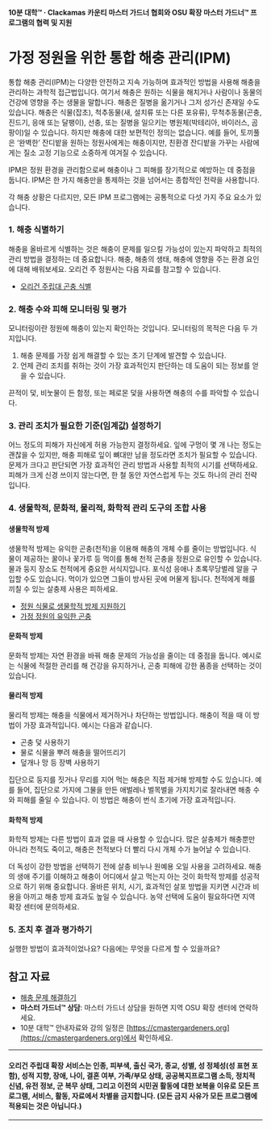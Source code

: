 #### 10분 대학™ · Clackamas 카운티 마스터 가드너 협회와 OSU 확장 마스터 가드너™ 프로그램의 협력 및 지원

# 가정 정원을 위한 통합 해충 관리(IPM)

통합 해충 관리(IPM)는 다양한 안전하고 지속 가능하며 효과적인 방법을 사용해 해충을 관리하는 과학적 접근법입니다. 여기서 해충은 원하는 식물을 해치거나 사람이나 동물의 건강에 영향을 주는 생물을 말합니다. 해충은 질병을 옮기거나 그저 성가신 존재일 수도 있습니다. 해충은 식물(잡초), 척추동물(새, 설치류 또는 다른 포유류), 무척추동물(곤충, 진드기, 응애 또는 달팽이), 선충, 또는 질병을 일으키는 병원체(박테리아, 바이러스, 곰팡이)일 수 있습니다. 하지만 해충에 대한 보편적인 정의는 없습니다. 예를 들어, 토끼풀은 ‘완벽한’ 잔디밭을 원하는 정원사에게는 해충이지만, 친환경 잔디밭을 가꾸는 사람에게는 질소 고정 기능으로 소중하게 여겨질 수 있습니다.

IPM은 정원 환경을 관리함으로써 해충이나 그 피해를 장기적으로 예방하는 데 중점을 둡니다. IPM은 한 가지 해충만을 통제하는 것을 넘어서는 종합적인 전략을 사용합니다.

각 해충 상황은 다르지만, 모든 IPM 프로그램에는 공통적으로 다섯 가지 주요 요소가 있습니다.

### 1. 해충 식별하기

해충을 올바르게 식별하는 것은 해충이 문제를 일으킬 가능성이 있는지 파악하고 최적의 관리 방법을 결정하는 데 중요합니다. 해충, 해충의 생태, 해충에 영향을 주는 환경 요인에 대해 배워보세요. 오리건 주 정원사는 다음 자료를 참고할 수 있습니다.

- [오리건 주립대 곤충 식별](https://extension.oregonstate.edu/pests-weeds-diseases/insects/insect-identification)

### 2. 해충 수와 피해 모니터링 및 평가

모니터링이란 정원에 해충이 있는지 확인하는 것입니다. 모니터링의 목적은 다음 두 가지입니다.

1. 해충 문제를 가장 쉽게 해결할 수 있는 초기 단계에 발견할 수 있습니다.
2. 언제 관리 조치를 취하는 것이 가장 효과적인지 판단하는 데 도움이 되는 정보를 얻을 수 있습니다.

끈적이 덫, 비눗물이 든 함정, 또는 페로몬 덫을 사용하면 해충의 수를 파악할 수 있습니다.

### 3. 관리 조치가 필요한 기준(임계값) 설정하기

어느 정도의 피해가 자신에게 허용 가능한지 결정하세요. 잎에 구멍이 몇 개 나는 정도는 괜찮을 수 있지만, 해충 피해로 잎이 뼈대만 남을 정도라면 조치가 필요할 수 있습니다. 문제가 크다고 판단되면 가장 효과적인 관리 방법과 사용할 최적의 시기를 선택하세요. 피해가 크게 신경 쓰이지 않는다면, 한 철 동안 자연스럽게 두는 것도 하나의 관리 전략입니다.

### 4. 생물학적, 문화적, 물리적, 화학적 관리 도구의 조합 사용

#### 생물학적 방제

생물학적 방제는 유익한 곤충(천적)을 이용해 해충의 개체 수를 줄이는 방법입니다. 식물이 제공하는 꿀이나 꽃가루 등 먹이를 통해 천적 곤충을 정원으로 유인할 수 있습니다. 물과 둥지 장소도 천적에게 중요한 서식지입니다. 포식성 응애나 초록무당벌레 알을 구입할 수도 있습니다. 먹이가 있으면 그들이 방사된 곳에 머물게 됩니다. 천적에게 해를 끼칠 수 있는 살충제 사용은 피하세요.

- [정원 식물로 생물학적 방제 지원하기](https://gardenecology.oregonstate.edu/sites/agscid7/files/gardenecology/gel_brief_2_biocontrol.pdf)
- [가정 정원의 유익한 곤충](https://cmastergardeners.files.wordpress.com/2022/02/beneficial-insects.pdf)

#### 문화적 방제

문화적 방제는 자연 환경을 바꿔 해충 문제의 가능성을 줄이는 데 중점을 둡니다. 예시로는 식물에 적절한 관리를 해 건강을 유지하거나, 곤충 피해에 강한 품종을 선택하는 것이 있습니다.

#### 물리적 방제

물리적 방제는 해충을 식물에서 제거하거나 차단하는 방법입니다. 해충이 적을 때 이 방법이 가장 효과적입니다. 예시는 다음과 같습니다.

- 곤충 덫 사용하기
- 물로 식물을 뿌려 해충을 떨어뜨리기
- 덮개나 망 등 장벽 사용하기

집단으로 둥지를 짓거나 무리를 지어 먹는 해충은 직접 제거해 방제할 수도 있습니다. 예를 들어, 집단으로 가지에 그물을 만든 애벌레나 벌목벌을 가지치기로 잘라내면 해충 수와 피해를 줄일 수 있습니다. 이 방법은 해충이 번식 초기에 가장 효과적입니다.

#### 화학적 방제

화학적 방제는 다른 방법이 효과 없을 때 사용할 수 있습니다. 많은 살충제가 해충뿐만 아니라 천적도 죽이고, 해충은 천적보다 더 빨리 다시 개체 수가 늘어날 수 있습니다.

더 독성이 강한 방법을 선택하기 전에 살충 비누나 원예용 오일 사용을 고려하세요. 해충의 생애 주기를 이해하고 해충이 어디에서 살고 먹는지 아는 것이 화학적 방제를 성공적으로 하기 위해 중요합니다. 올바른 위치, 시기, 효과적인 살포 방법을 지키면 시간과 비용을 아끼고 해충 방제 효과도 높일 수 있습니다. 농약 선택에 도움이 필요하다면 지역 확장 센터에 문의하세요.

### 5. 조치 후 결과 평가하기

실행한 방법이 효과적이었나요? 다음에는 무엇을 다르게 할 수 있을까요?

## 참고 자료

- [해충 문제 해결하기](https://solvepestproblems.oregonstate.edu/)
- **마스터 가드너™ 상담**: 마스터 가드너 상담을 원하면 지역 OSU 확장 센터에 연락하세요.
- 10분 대학™ 안내자료와 강의 일정은 [https://cmastergardeners.org](https://cmastergardeners.org)에서 확인하세요.

---

#### 오리건 주립대 확장 서비스는 인종, 피부색, 출신 국가, 종교, 성별, 성 정체성(성 표현 포함), 성적 지향, 장애, 나이, 결혼 여부, 가족/부모 상태, 공공복지프로그램 소득, 정치적 신념, 유전 정보, 군 복무 상태, 그리고 이전의 시민권 활동에 대한 보복을 이유로 모든 프로그램, 서비스, 활동, 자료에서 차별을 금지합니다. (모든 금지 사유가 모든 프로그램에 적용되는 것은 아닙니다.)
---